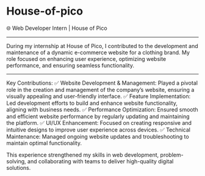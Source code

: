 # House-of-pico

🌐 Web Developer Intern | House of Pico

---

During my internship at House of Pico, I contributed to the development and maintenance of a dynamic e-commerce website for a clothing brand. My role focused on enhancing user experience, optimizing website performance, and ensuring seamless functionality.

---
Key Contributions:
✅ Website Development & Management: Played a pivotal role in the creation and management of the company’s website, ensuring a visually appealing and user-friendly interface.
✅ Feature Implementation: Led development efforts to build and enhance website functionality, aligning with business needs.
✅ Performance Optimization: Ensured smooth and efficient website performance by regularly updating and maintaining the platform.
✅ UI/UX Enhancement: Focused on creating responsive and intuitive designs to improve user experience across devices.
✅ Technical Maintenance: Managed ongoing website updates and troubleshooting to maintain optimal functionality.

This experience strengthened my skills in web development, problem-solving, and collaborating with teams to deliver high-quality digital solutions.
